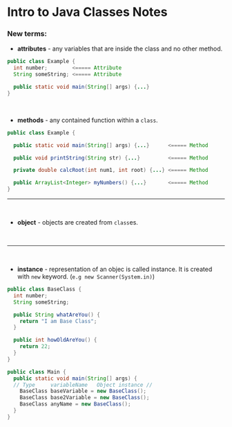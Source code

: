 # Intro to Java Classes Notes

### New terms:
  - **attributes** - any variables that are inside the class and no other method.
  ```java
  public class Example {
    int number;        <===== Attribute
    String someString; <===== Attribute

    public static void main(String[] args) {...}
  }

  ``` 
  </br>  

  - **methods** - any contained function within a `class`.
  ```java
  public class Example {

    public static void main(String[] args) {...}      <===== Method

    public void printString(String str) {...}         <===== Method

    private double calcRoot(int num1, int root) {...} <===== Method

    public ArrayList<Integer> myNumbers() {...}       <===== Method
  }
  ```
  ---
  </br>  

  - **object** - objects are created from `class`es.  

  </br>  

---
  
  </br>  
  
  - **instance** - representation of an objec is called instance. It is created with `new` keyword. (`e.g new Scanner(System.in)`)

  ```java
  public class BaseClass {
    int number;        
    String someString; 

    public String whatAreYou() {
      return "I am Base Class";
    }

    public int howOldAreYou() {
      return 22;
    }
  }

  public class Main {
    public static void main(String[] args) {
    // Type     variableName   Object instance //
      BaseClass baseVariable = new BaseClass();
      BaseClass base2Variable = new BaseClass();
      BaseClass anyName = new BaseClass();
    }
  }

  ```
